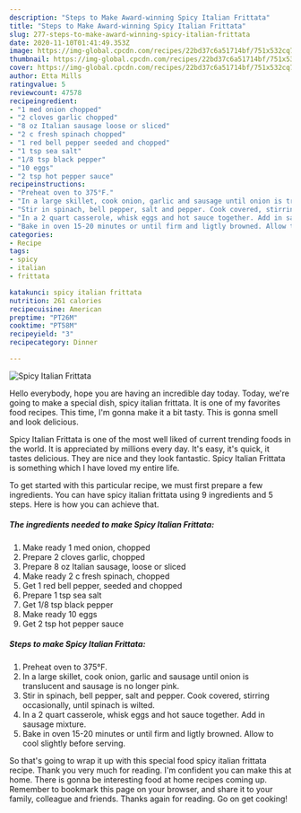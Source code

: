 ```yaml
---
description: "Steps to Make Award-winning Spicy Italian Frittata"
title: "Steps to Make Award-winning Spicy Italian Frittata"
slug: 277-steps-to-make-award-winning-spicy-italian-frittata
date: 2020-11-10T01:41:49.353Z
image: https://img-global.cpcdn.com/recipes/22bd37c6a51714bf/751x532cq70/spicy-italian-frittata-recipe-main-photo.jpg
thumbnail: https://img-global.cpcdn.com/recipes/22bd37c6a51714bf/751x532cq70/spicy-italian-frittata-recipe-main-photo.jpg
cover: https://img-global.cpcdn.com/recipes/22bd37c6a51714bf/751x532cq70/spicy-italian-frittata-recipe-main-photo.jpg
author: Etta Mills
ratingvalue: 5
reviewcount: 47578
recipeingredient:
- "1 med onion chopped"
- "2 cloves garlic chopped"
- "8 oz Italian sausage loose or sliced"
- "2 c fresh spinach chopped"
- "1 red bell pepper seeded and chopped"
- "1 tsp sea salt"
- "1/8 tsp black pepper"
- "10 eggs"
- "2 tsp hot pepper sauce"
recipeinstructions:
- "Preheat oven to 375°F."
- "In a large skillet, cook onion, garlic and sausage until onion is translucent and sausage is no longer pink."
- "Stir in spinach, bell pepper, salt and pepper. Cook covered, stirring occasionally, until spinach is wilted."
- "In a 2 quart casserole, whisk eggs and hot sauce together. Add in sausage mixture."
- "Bake in oven 15-20 minutes or until firm and ligtly browned. Allow to cool slightly before serving."
categories:
- Recipe
tags:
- spicy
- italian
- frittata

katakunci: spicy italian frittata 
nutrition: 261 calories
recipecuisine: American
preptime: "PT26M"
cooktime: "PT58M"
recipeyield: "3"
recipecategory: Dinner

---
```



![Spicy Italian Frittata](https://img-global.cpcdn.com/recipes/22bd37c6a51714bf/751x532cq70/spicy-italian-frittata-recipe-main-photo.jpg)

Hello everybody, hope you are having an incredible day today. Today, we're going to make a special dish, spicy italian frittata. It is one of my favorites food recipes. This time, I'm gonna make it a bit tasty. This is gonna smell and look delicious.

Spicy Italian Frittata is one of the most well liked of current trending foods in the world. It is appreciated by millions every day. It's easy, it's quick, it tastes delicious. They are nice and they look fantastic. Spicy Italian Frittata is something which I have loved my entire life.




To get started with this particular recipe, we must first prepare a few ingredients. You can have spicy italian frittata using 9 ingredients and 5 steps. Here is how you can achieve that.

<!--inarticleads1-->

##### The ingredients needed to make Spicy Italian Frittata:

1. Make ready 1 med onion, chopped
1. Prepare 2 cloves garlic, chopped
1. Prepare 8 oz Italian sausage, loose or sliced
1. Make ready 2 c fresh spinach, chopped
1. Get 1 red bell pepper, seeded and chopped
1. Prepare 1 tsp sea salt
1. Get 1/8 tsp black pepper
1. Make ready 10 eggs
1. Get 2 tsp hot pepper sauce




<!--inarticleads2-->

##### Steps to make Spicy Italian Frittata:

1. Preheat oven to 375°F.
1. In a large skillet, cook onion, garlic and sausage until onion is translucent and sausage is no longer pink.
1. Stir in spinach, bell pepper, salt and pepper. Cook covered, stirring occasionally, until spinach is wilted.
1. In a 2 quart casserole, whisk eggs and hot sauce together. Add in sausage mixture.
1. Bake in oven 15-20 minutes or until firm and ligtly browned. Allow to cool slightly before serving.




So that's going to wrap it up with this special food spicy italian frittata recipe. Thank you very much for reading. I'm confident you can make this at home. There is gonna be interesting food at home recipes coming up. Remember to bookmark this page on your browser, and share it to your family, colleague and friends. Thanks again for reading. Go on get cooking!
